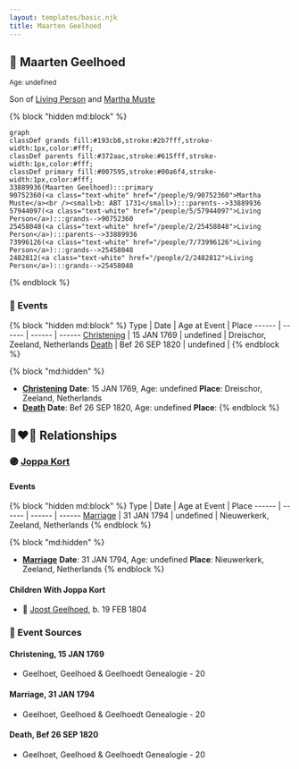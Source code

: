 ```yaml
---
layout: templates/basic.njk
title: Maarten Geelhoed
---
```

## 🔵 Maarten Geelhoed
<small>Age: undefined</small>

Son of [Living Person](/people/2/25458048) and [Martha Muste](/people/9/90752360)

{% block "hidden md:block" %}
```mermaid
graph
classDef grands fill:#193cb8,stroke:#2b7fff,stroke-width:1px,color:#fff;
classDef parents fill:#372aac,stroke:#615fff,stroke-width:1px,color:#fff;
classDef primary fill:#007595,stroke:#00a6f4,stroke-width:1px,color:#fff;
33889936(Maarten Geelhoed):::primary
90752360(<a class="text-white" href="/people/9/90752360">Martha Muste</a><br /><small>b: ABT 1731</small>):::parents-->33889936
57944097(<a class="text-white" href="/people/5/57944097">Living Person</a>):::grands-->90752360
25458048(<a class="text-white" href="/people/2/25458048">Living Person</a>):::parents-->33889936
73996126(<a class="text-white" href="/people/7/73996126">Living Person</a>):::grands-->25458048
2482812(<a class="text-white" href="/people/2/2482812">Living Person</a>):::grands-->25458048
```
{% endblock %}

### 📆 Events

{% block "hidden md:block" %}
Type | Date | Age at Event | Place
------ | ------ | ------ | ------
[Christening](#event-event-0) | 15 JAN 1769 | undefined | Dreischor, Zeeland, Netherlands
[Death](#event-event-3) | Bef 26 SEP 1820 | undefined |
{% endblock %}

{% block "md:hidden" %}
- **[Christening](#event-event-0)**
**Date**: 15 JAN 1769, Age: undefined
**Place**: Dreischor, Zeeland, Netherlands
- **[Death](#event-event-3)**
**Date**: Bef 26 SEP 1820, Age: undefined
**Place**:
{% endblock %}

## 👩‍❤️‍👨 Relationships

### 🟣 [Joppa Kort](/people/5/56906995)

#### Events

{% block "hidden md:block" %}
Type | Date | Age at Event | Place
------ | ------ | ------ | ------
[Marriage](#event-family-0-event-0) | 31 JAN 1794 | undefined | Nieuwerkerk, Zeeland, Netherlands
{% endblock %}

{% block "md:hidden" %}
- **[Marriage](#event-family-0-event-0)**
**Date**: 31 JAN 1794, Age: undefined
**Place**: Nieuwerkerk, Zeeland, Netherlands
{% endblock %}

#### Children With Joppa Kort
* 🔵 [Joost Geelhoed](/people/7/72031888), b. 19 FEB 1804
### 📰 Event Sources

#### <a id="event-event-0"></a> Christening, 15 JAN 1769
* Geelhoet, Geelhoed & Geelhoedt Genealogie  - 20

#### <a id="event-family-0-event-0"></a> Marriage, 31 JAN 1794
* Geelhoet, Geelhoed & Geelhoedt Genealogie  - 20
#### <a id="event-event-3"></a> Death, Bef 26 SEP 1820
* Geelhoet, Geelhoed & Geelhoedt Genealogie  - 20
